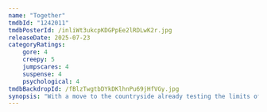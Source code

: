 ```yaml
---
name: "Together"
tmdbId: "1242011"
tmdbPosterId: /inliWt3ukcpKDGPpEe2lRDLwK2r.jpg
releaseDate: 2025-07-23
categoryRatings:
    gore: 4
    creepy: 5
    jumpscares: 4
    suspense: 4
    psychological: 4
tmdbBackdropId: /fBlzTwgtbDYkDKlhnPu69jHfVGy.jpg
synopsis: "With a move to the countryside already testing the limits of a couple's relationship, a supernatural encounter begins an extreme transformation of their love, their lives, and their flesh."
---
```

